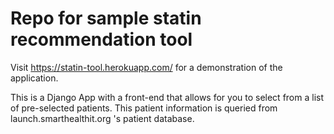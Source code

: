 # Repo for sample statin recommendation tool
Visit https://statin-tool.herokuapp.com/ for a demonstration of the application.

This is a Django App with a front-end that allows for you to select from a list of pre-selected patients. This patient information is queried from launch.smarthealthit.org 's patient database.
